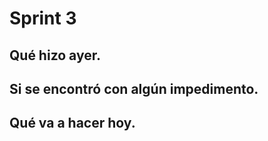 <!-- ULTIMATUM -->
# Sprint 3

## Qué hizo ayer.

## Si se encontró con algún impedimento.

## Qué va a hacer hoy.
